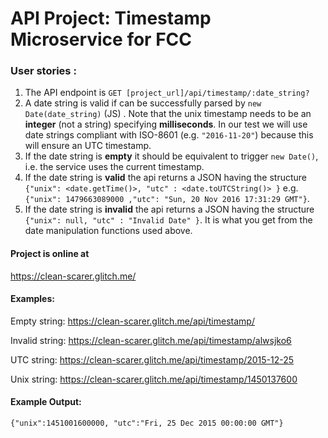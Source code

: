 
# API Project: Timestamp Microservice for FCC

### User stories :

1. The API endpoint is `GET [project_url]/api/timestamp/:date_string?`
2. A date string is valid if can be successfully parsed by `new Date(date_string)` (JS) . Note that the unix timestamp needs to be an **integer** (not a string) specifying **milliseconds**. In our test we will use date strings compliant with ISO-8601 (e.g. `"2016-11-20"`) because this will ensure an UTC timestamp.
3. If the date string is **empty** it should be equivalent to trigger `new Date()`, i.e. the service uses the current timestamp.
4. If the date string is **valid** the api returns a JSON having the structure 
`{"unix": <date.getTime()>, "utc" : <date.toUTCString()> }`
e.g. `{"unix": 1479663089000 ,"utc": "Sun, 20 Nov 2016 17:31:29 GMT"}`.
5. If the date string is **invalid** the api returns a JSON having the structure `{"unix": null, "utc" : "Invalid Date" }`. It is what you get from the date manipulation functions used above.

#### Project is online at 

https://clean-scarer.glitch.me/

#### Examples:

Empty string: https://clean-scarer.glitch.me/api/timestamp/

Invalid string: https://clean-scarer.glitch.me/api/timestamp/alwsjko6

UTC string: https://clean-scarer.glitch.me/api/timestamp/2015-12-25

Unix string: https://clean-scarer.glitch.me/api/timestamp/1450137600

#### Example Output:

`{"unix":1451001600000, "utc":"Fri, 25 Dec 2015 00:00:00 GMT"}`

